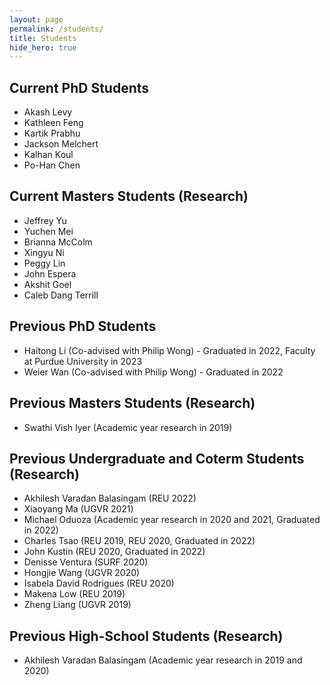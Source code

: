 ```yaml
---
layout: page
permalink: /students/
title: Students
hide_hero: true
---
```


## Current PhD Students
- Akash Levy
- Kathleen Feng
- Kartik Prabhu
- Jackson Melchert
- Kalhan Koul
- Po-Han Chen

## Current Masters Students (Research)
- Jeffrey Yu 
- Yuchen Mei 
- Brianna McColm 
- Xingyu Ni 
- Peggy Lin
- John Espera
- Akshit Goel
- Caleb Dang Terrill

## Previous PhD Students
- Haitong Li (Co-advised with Philip Wong) - Graduated in 2022, Faculty at Purdue University in 2023
- Weier Wan (Co-advised with Philip Wong) - Graduated in 2022

## Previous Masters Students (Research)
- Swathi Vish Iyer (Academic year research in 2019)

## Previous Undergraduate and Coterm Students (Research)
- Akhilesh Varadan Balasingam (REU 2022)
- Xiaoyang Ma (UGVR 2021)
- Michael Oduoza (Academic year research in 2020 and 2021, Graduated in 2022)
- Charles Tsao (REU 2019, REU 2020, Graduated in 2022)
- John Kustin (REU 2020, Graduated in 2022)
- Denisse Ventura (SURF 2020)
- Hongjie Wang (UGVR 2020)
- Isabela David Rodrigues (REU 2020)
- Makena Low (REU 2019)
- Zheng Liang (UGVR 2019)

## Previous High-School Students (Research)
- Akhilesh Varadan Balasingam (Academic year research in 2019 and 2020)
